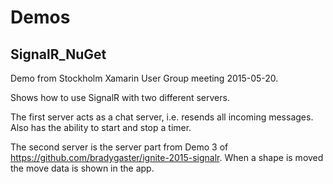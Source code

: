 # Demos #

## SignalR_NuGet ##

Demo from Stockholm Xamarin User Group meeting 2015-05-20.

Shows how to use SignalR with two different servers. 

The first server acts as a chat server, i.e. resends all incoming messages. Also has the ability to start and stop a timer.

The second server is the server part from Demo 3 of https://github.com/bradygaster/ignite-2015-signalr. When a shape is moved the move data is shown in the app.